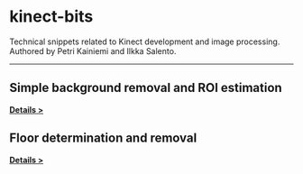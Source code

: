 # kinect-bits
Technical snippets related to Kinect development and image processing. Authored by Petri Kainiemi and Ilkka Salento.

---

## Simple background removal and ROI estimation ##

[**Details >**](https://github.com/kainiemi/kinect-bits/blob/master/BackgroundRemovalSample)

## Floor determination and removal ##

[**Details >**](https://github.com/kainiemi/kinect-bits/blob/master/FloorRemovalSample)
